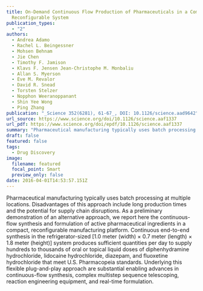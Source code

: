 ```yaml
---
title: On-Demand Continuous Flow Production of Pharmaceuticals in a Compact,
  Reconfigurable System
publication_types:
  - "2"
authors:
  - Andrea Adamo
  - Rachel L. Beingessner
  - Mohsen Behnam
  - Jie Chen
  - Timothy F. Jamison
  - Klavs F. Jensen Jean-Christophe M. Monbaliu
  - Allan S. Myerson
  - Eve M. Revalor
  - David R. Snead
  - Torsten Stelzer
  - Nopphon Weeranoppanant
  - Shin Yee Wong
  - Ping Zhang
publication: "_Science 352(6281), 61-67_, DOI: 10.1126/science.aad9642"
url_source: https://www.science.org/doi/10.1126/science.aaf1337
url_pdf: https://www.science.org/doi/epdf/10.1126/science.aaf1337
summary: "Pharmaceutical manufacturing typically uses batch processing at multiple locations. Disadvantages of this approach include long production times and the potential for supply chain disruptions. As a preliminary demonstration of an alternative approach, we report here the continuous-flow synthesis and formulation of active pharmaceutical ingredients in a compact, reconfigurable manufacturing platform. Continuous end-to-end synthesis in the refrigerator-sized [1.0 meter (width) × 0.7 meter (length) × 1.8 meter (height)] system produces sufficient quantities per day to supply hundreds to thousands of oral or topical liquid doses of diphenhydramine hydrochloride, lidocaine hydrochloride, diazepam, and fluoxetine hydrochloride that meet U.S. Pharmacopeia standards. Underlying this flexible plug-and-play approach are substantial enabling advances in continuous-flow synthesis, complex multistep sequence telescoping, reaction engineering equipment, and real-time formulation."
draft: false
featured: false
tags:
  - Drug Discovery
image:
  filename: featured
  focal_point: Smart
  preview_only: false
date: 2016-04-01T14:53:57.151Z
---
```

  Pharmaceutical manufacturing typically uses batch processing at multiple locations. Disadvantages of this approach include long production times and the potential for supply chain disruptions. As a preliminary demonstration of an alternative approach, we report here the continuous-flow synthesis and formulation of active pharmaceutical ingredients in a compact, reconfigurable manufacturing platform. Continuous end-to-end synthesis in the refrigerator-sized [1.0 meter (width) × 0.7 meter (length) × 1.8 meter (height)] system produces sufficient quantities per day to supply hundreds to thousands of oral or topical liquid doses of diphenhydramine hydrochloride, lidocaine hydrochloride, diazepam, and fluoxetine hydrochloride that meet U.S. Pharmacopeia standards. Underlying this flexible plug-and-play approach are substantial enabling advances in continuous-flow synthesis, complex multistep sequence telescoping, reaction engineering equipment, and real-time formulation.
